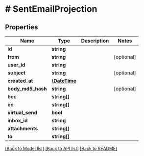# # SentEmailProjection

## Properties

Name | Type | Description | Notes
------------ | ------------- | ------------- | -------------
**id** | **string** |  | 
**from** | **string** |  | [optional] 
**user_id** | **string** |  | 
**subject** | **string** |  | [optional] 
**created_at** | [**\DateTime**](\DateTime) |  | 
**body_md5_hash** | **string** |  | [optional] 
**bcc** | **string[]** |  | 
**cc** | **string[]** |  | 
**virtual_send** | **bool** |  | 
**inbox_id** | **string** |  | 
**attachments** | **string[]** |  | 
**to** | **string[]** |  | 

[[Back to Model list]](../../README#documentation-for-models) [[Back to API list]](../../README#documentation-for-api-endpoints) [[Back to README]](../../README)



